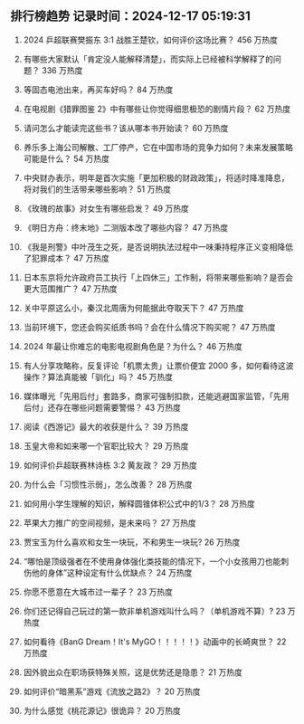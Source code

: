 
## 排行榜趋势 记录时间：2024-12-17 05:19:31
  
  1. 2024 乒超联赛樊振东 3:1 战胜王楚钦，如何评价这场比赛？ 456 万热度
    
  2. 有哪些大家默认「肯定没人能解释清楚」，而实际上已经被科学解释了的问题？ 336 万热度
    
  3. 等固态电池出来，再买车好吗？ 84 万热度
    
  4. 在电视剧《猎罪图鉴 2》中有哪些让你觉得细思极恐的剧情片段？ 62 万热度
    
  5. 请问怎么才能读完这些书？该从哪本书开始读？ 60 万热度
    
  6. 养乐多上海公司解散、工厂停产，它在中国市场的竞争力如何？未来发展策略可能是什么？ 54 万热度
    
  7. 中央财办表示，明年是首次实施「更加积极的财政政策」，将适时降准降息，将对我们的生活带来哪些影响？ 51 万热度
    
  8. 《玫瑰的故事》对女生有哪些启发？ 49 万热度
    
  9. 《明日方舟：终末地》二测版本改了哪些内容？ 47 万热度
    
  10. 《我是刑警》中叶茂生之死，是否说明执法过程中一味秉持程序正义变相降低了犯罪成本？ 47 万热度
    
  11. 日本东京将允许政府员工执行「上四休三」工作制，将带来哪些影响？是否会更大范围推广？ 47 万热度
    
  12. 关中平原这么小，秦汉北周唐为何能据此夺取天下？ 47 万热度
    
  13. 当前环境下，您还会购买纸质书吗？会在什么情况下购买呢？ 47 万热度
    
  14. 2024 年最让你难忘的电影电视剧角色是？为什么？ 46 万热度
    
  15. 有人分享攻略称，反复评论「机票太贵」让票价便宜 2000 多，如何看待这波操作？算法真能被「驯化」吗？ 45 万热度
    
  16. 媒体曝光「先用后付」套路多，商家可强制扣款，还能逃避国家监管，「先用后付」还存在哪些问题需要警惕？ 43 万热度
    
  17. 阅读《西游记》最大的收获是什么？ 39 万热度
    
  18. 玉皇大帝和如来哪一个官职比较大？ 29 万热度
    
  19. 如何评价乒超联赛林诗栋 3:2 黄友政？ 29 万热度
    
  20. 为什么会「习惯性示弱」，怎么改善？ 28 万热度
    
  21. 如何用小学生理解的知识，解释圆锥体积公式中的1/3？ 28 万热度
    
  22. 苹果大力推广的空间视频，是未来吗？ 27 万热度
    
  23. 贾宝玉为什么喜欢和女生一块玩，不和男生一块玩? 26 万热度
    
  24. “哪怕是顶级强者在不使用身体强化类技能的情况下，一个小女孩用刀也能刺伤他的身体”这种设定有什么优缺点？ 24 万热度
    
  25. 你愿不愿意在大城市过一辈子？ 23 万热度
    
  26. 你们还记得自己玩过的第一款非单机游戏叫什么吗？（单机游戏不算）? 23 万热度
    
  27. 如何看待《BanG Dream！It's MyGO！！！！！》动画中的长崎爽世？ 22 万热度
    
  28. 因外貌出众在职场获特殊关照，这是优势还是隐患？ 21 万热度
    
  29. 如何评价“暗黑系”游戏《流放之路2》？ 20 万热度
    
  30. 为什么感觉《桃花源记》很诡异？ 20 万热度
    